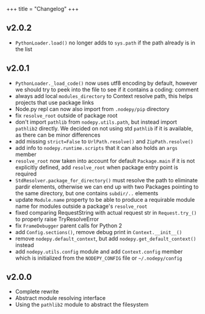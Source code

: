 +++
title = "Changelog"
+++

## v2.0.2

* `PythonLoader.load()` no longer adds to `sys.path` if the path already is
  in the list

## v2.0.1

* `PythonLoader._load_code()` now uses utf8 encoding by default, however we
  should try to peek into the file to see if it contains a coding: comment
* always add local `modules_directory` to Context resolve path, this helps
  projects that use package links
* Node.py repl can now also import from `.nodepy/pip` directory
* fix `resolve_root` outside of package root
* don't import `pathlib` from `nodepy.utils.path`, but instead import
  `pathlib2` directly. We decided on not using std `pathlib` if it is
  available, as there can be minor differences
* add missing `strict=False` to `UrlPath.resolve()` and `ZipPath.resolve()`
* add info to `nodepy.runtime.scripts` that it can also holds an `args` member
* `resolve_root` now taken into account for default `Package.main` if it is
  not explicitly defined, add `resolve_root` when package entry point is required
* `StdResolver.package_for_directory()` must resolve the path to eliminate
  pardir elements, otherwise we can end up with two Packages pointing to the
  same directory, but one contains `subdir/..` elements
* update `Module.name` property to be able to produce a requirable module name
  for modules outside a package's `resolve_root`
* fixed comparing RequestString with actual request str in `Request.try_()`
  to properly raise TryResolveError
* fix `FrameDebugger` parent calls for Python 2
* add `Config.sections()`, remove debug print in `Context.__init__()`
* remove `nodepy.default_context`, but add `nodepy.get_default_context()` instead
* add `nodepy.utils.config` module and add `Context.config` member which is
  initialized from the `NODEPY_CONFIG` file or `~/.nodepy/config`

## v2.0.0

* Complete rewrite
* Abstract module resolving interface
* Using the `pathlib2` module to abstract the filesystem
